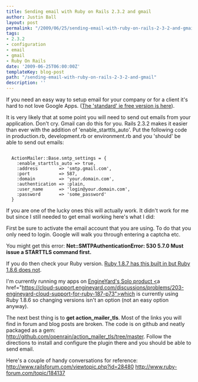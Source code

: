 ```yaml
---
title: Sending email with Ruby on Rails 2.3.2 and gmail
author: Justin Ball
layout: post
permalink: "/2009/06/25/sending-email-with-ruby-on-rails-2-3-2-and-gmail/"
tags:
- 2.3.2
- configuration
- email
- gmail
- Ruby On Rails
date: '2009-06-25T06:00:00Z'
templateKey: blog-post
path: "/sending-email-with-ruby-on-rails-2-3-2-and-gmail"
description: ''
---
```


If you need an easy way to setup email for your company or for a client it's hard to not love Google Apps.  (<a href="http://www.google.com/apps/intl/en/group/index.html">The 'standard' ie free version is here</a>).

It is very likely that at some point you will need to send out emails from your application.  Don't cry.  Gmail can do this for you.  Rails 2.3.2 makes it easier than ever with the addition of 'enable_starttls_auto'.  Put the following code in production.rb, development.rb or environment.rb and you 'should' be able to send out emails:

<pre><code class="ruby">
  ActionMailer::Base.smtp_settings = {
    :enable_starttls_auto => true,
    :address        => 'smtp.gmail.com',
    :port           => 587,
    :domain         => 'your.domain.com',
    :authentication => :plain,
    :user_name      => 'login@your.domain.com',
    :password       => 'some_password'
  }
</pre></code>

If you are one of the lucky ones this will actually work.  It didn't work for me but since I still needed to get email working here's what I did:

First be sure to activate the email account that you are using.  To do that you only need to login.  Google will walk you through entering a captcha etc.

You might get this error:
<strong>Net::SMTPAuthenticationError: 530 5.7.0 Must issue a STARTTLS command first.</strong>

If you do then check your Ruby version.  <a href="https://rails.lighthouseapp.com/projects/8994/tickets/1336-starttls-for-smtp-makes-gmail-go">Ruby 1.8.7 has this built in but Ruby 1.8.6 does not</a>.

I'm currently running my apps on <a href="http://www.engineyard.com/solo">EngineYard's Solo product <</a>a href="https://cloud-support.engineyard.com/discussions/problems/203-engineyard-cloud-support-for-ruby-187-p73">which is currently using Ruby 1.8.6</a> so changing versions isn't an option (not an easy option anyway).

The next best thing is to <strong>get action_mailer_tls</strong>.  Most of the links you will find in forum and blog posts are broken.  The code is on github and neatly packaged as a gem: <a href="http://github.com/openrain/action_mailer_tls/tree/master">http://github.com/openrain/action_mailer_tls/tree/master</a>.  Follow the directions to install and configure the plugin there and you should be able to send email.

Here's a couple of handy conversations for reference:
<a href="http://www.railsforum.com/viewtopic.php?id=28480">http://www.railsforum.com/viewtopic.php?id=28480</a>
<a href="http://www.ruby-forum.com/topic/184137">http://www.ruby-forum.com/topic/184137</a>
